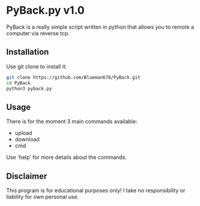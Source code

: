 # PyBack.py v1.0

PyBack is a really simple script written in python that allows you to remote a computer via reverse tcp.


## Installation

Use git clone to install it:

```bash
git clone https://github.com/Blueman678/PyBack.git
cd PyBack
python3 pyback.py
```


## Usage

There is for the moment 3 main commands available:
- upload
- download
- cmd

Use 'help' for more details about the commands.


## Disclaimer

This program is for educational purposes only! I take no responsibility or liability for own personal use.